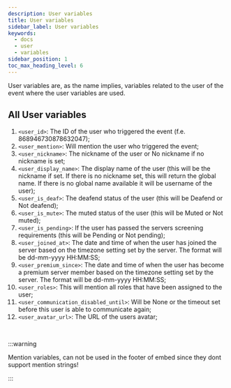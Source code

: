 ```yaml
---
description: User variables
title: User variables
sidebar_label: User variables
keywords:
  - docs
  - user
  - variables
sidebar_position: 1
toc_max_heading_level: 6
---
```


User variables are, as the name implies, variables related to the user of the event where the user variables are used.

## All User variables

1. `<user_id>`: The ID of the user who triggered the event (f.e. 868946730878632047);
2. `<user_mention>`: Will mention the user who triggered the event;
3. `<user_nickname>`: The nickname of the user or No nickname if no nickname is set;
4. `<user_display_name>`: The display name of the user (this will be the nickname if set. If there is no nickname set, this will return the global name. If there is no global name available it will be username of the user);
5. `<user_is_deaf>`: The deafend status of the user (this will be Deafend or Not deafend);
6. `<user_is_mute>`: The muted status of the user (this will be Muted or Not muted);
7. `<user_is_pending>`: If the user has passed the servers screening requirements (this will be Pending or Not pending);
8. `<user_joined_at>`: The date and time of when the user has joined the server based on the timezone setting set by the server. The format will be dd-mm-yyyy HH:MM:SS;
9. `<user_premium_since>`: The date and time of when the user has become a premium server member based on the timezone setting set by the server. The format will be dd-mm-yyyy HH:MM:SS;
10. `<user_roles>`: This will mention all roles that have been assigned to the user;
11. `<user_communication_disabled_until>`: Will be None or the timeout set before this user is able to communicate again;
12. `<user_avatar_url>`: The URL of the users avatar;
<br />

:::warning

Mention variables, can not be used in the footer of embed since they dont support mention strings!

:::